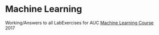 # Machine Learning
Working/Answers to all LabExercises for AUC [Machine Learning Course](https://staff.fnwi.uva.nl/r.vandenboomgaard/AUC_ML/20172018/LabExercises/index.html "ML LabExercises") 2017
